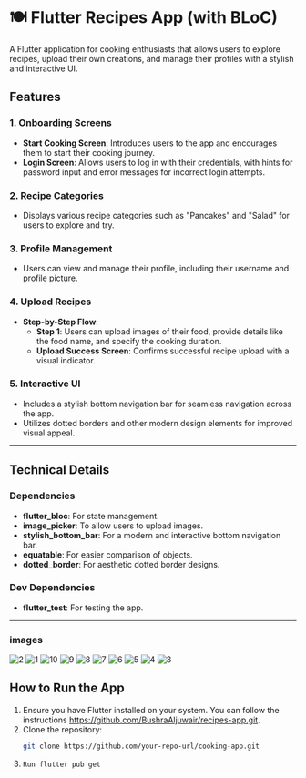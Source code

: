 # 🍽️ Flutter Recipes App (with BLoC)

 
A Flutter application for cooking enthusiasts that allows users to explore recipes, upload their own creations, and manage their profiles with a stylish and interactive UI.

## Features

### 1. Onboarding Screens
- **Start Cooking Screen**: Introduces users to the app and encourages them to start their cooking journey.
- **Login Screen**: Allows users to log in with their credentials, with hints for password input and error messages for incorrect login attempts.

### 2. Recipe Categories
- Displays various recipe categories such as "Pancakes" and "Salad" for users to explore and try.

### 3. Profile Management
- Users can view and manage their profile, including their username and profile picture.

### 4. Upload Recipes
- **Step-by-Step Flow**:
  - **Step 1**: Users can upload images of their food, provide details like the food name, and specify the cooking duration.
  - **Upload Success Screen**: Confirms successful recipe upload with a visual indicator.

### 5. Interactive UI
- Includes a stylish bottom navigation bar for seamless navigation across the app.
- Utilizes dotted borders and other modern design elements for improved visual appeal.

---

## Technical Details

### Dependencies
- **flutter_bloc**: For state management.
- **image_picker**: To allow users to upload images.
- **stylish_bottom_bar**: For a modern and interactive bottom navigation bar.
- **equatable**: For easier comparison of objects.
- **dotted_border**: For aesthetic dotted border designs.

### Dev Dependencies
- **flutter_test**: For testing the app.

---
### images 
![2](https://github.com/user-attachments/assets/0d4fbf41-a0f9-461f-808b-75a9fdcf5417)
![1](https://github.com/user-attachments/assets/d5420400-b74d-4858-9632-50b388e23fe0)
![10](https://github.com/user-attachments/assets/9a0b8ca6-28bb-4bd9-a4b4-d39ea0a07810)
![9](https://github.com/user-attachments/assets/e279590e-b2f5-4c65-8d6b-efc20aa8b440)
![8](https://github.com/user-attachments/assets/a010b210-2624-43aa-9917-c8d5c634d433)
![7](https://github.com/user-attachments/assets/5b69f5d5-6ad2-4576-86b5-33b5ef8c5e04)
![6](https://github.com/user-attachments/assets/44f938b5-9865-4e68-b0d1-a5a2e216aaf6)
![5](https://github.com/user-attachments/assets/4d80ff00-310b-4f5a-8750-2e1788ff7f11)
![4](https://github.com/user-attachments/assets/e4f90ee9-a150-48c6-9dc1-a96d42d38e61)
![3](https://github.com/user-attachments/assets/0e98a354-47ec-4ed8-a3fc-fee1038d84fe)

## How to Run the App

1. Ensure you have Flutter installed on your system. You can follow the instructions https://github.com/BushraAljuwair/recipes-app.git.
2. Clone the repository:
   ```bash
   git clone https://github.com/your-repo-url/cooking-app.git

2.  
   ```bash
   Run flutter pub get
